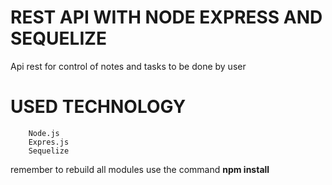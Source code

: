 # REST API WITH NODE EXPRESS AND SEQUELIZE
Api rest for control of notes and tasks to be done by user

# USED TECHNOLOGY
```
    Node.js
    Expres.js
    Sequelize
```

remember to rebuild all modules use the command **npm install**